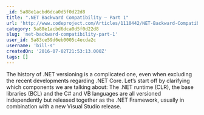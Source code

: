 ```yaml
---
_id: 5a88e1acbd6dca0d5f0d22d8
title: ".NET Backward Compatibility – Part 1"
url: 'http://www.codeproject.com/Articles/1110442/NET-Backward-Compatibility-Part'
category: 5a88e1acbd6dca0d5f0d22d8
slug: 'net-backward-compatibility-part-1'
user_id: 5a83ce59d6eb0005c4ecda2c
username: 'bill-s'
createdOn: '2016-07-02T21:53:13.000Z'
tags: []
---
```


The history of .NET versioning is a complicated one, even when excluding the recent developments regarding .NET Core. Let’s start off by clarifying which components we are talking about: The .NET runtime (CLR), the base libraries (BCL) and the C# and VB languages are all versioned independently but released together as the .NET Framework, usually in combination with a new Visual Studio release.
